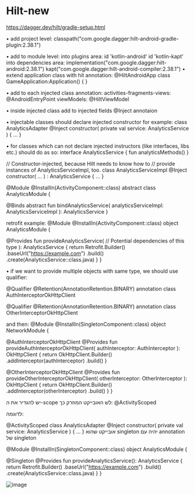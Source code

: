 # Hilt-new
https://dagger.dev/hilt/gradle-setup.html

•	add project level:
	classpath("com.google.dagger:hilt-android-gradle-plugin:2.38.1")

•	add to module level:
into plugins area:
    id 'kotlin-android'
    id 'kotlin-kapt'
into dependencies area:
		implementation("com.google.dagger:hilt-android:2.38.1")
		kapt("com.google.dagger:hilt-android-compiler:2.38.1")
•	extend application class with hit annotation:
@HiltAndroidApp
class GameApplication:Application() {
}


•	add to each injected class annotation:
	activities-fragments-views: @AndroidEntryPoint
    viewModels: @HiltViewModel

•	inside injected class add to injected fields @Inject annotaion

•	injectable classes should declare injected constructor
for example:
class AnalyticsAdapter @Inject constructor(
  private val service: AnalyticsService
) { ... }

•	for classes which can not declare injected instructors (like interfaces, libs etc.) should do as so:
interface AnalyticsService {
  fun analyticsMethods()
}

// Constructor-injected, because Hilt needs to know how to
// provide instances of AnalyticsServiceImpl, too.
class AnalyticsServiceImpl @Inject constructor(
  ...
) : AnalyticsService { ... }

@Module
@InstallIn(ActivityComponent::class)
abstract class AnalyticsModule {

  @Binds
  abstract fun bindAnalyticsService(
    analyticsServiceImpl: AnalyticsServiceImpl
  ): AnalyticsService
}

 retrofit example:
@Module
@InstallIn(ActivityComponent::class)
object AnalyticsModule {

  @Provides
  fun provideAnalyticsService(
    // Potential dependencies of this type
  ): AnalyticsService {
      return Retrofit.Builder()
               .baseUrl("https://example.com")
               .build()
               .create(AnalyticsService::class.java)
  }
}

•	if we want to provide multiple objects with same type, we should use qualifier:

@Qualifier
@Retention(AnnotationRetention.BINARY)
annotation class AuthInterceptorOkHttpClient

@Qualifier
@Retention(AnnotationRetention.BINARY)
annotation class OtherInterceptorOkHttpClient

and then:
@Module
@InstallIn(SingletonComponent::class)
object NetworkModule {

  @AuthInterceptorOkHttpClient
  @Provides
  fun provideAuthInterceptorOkHttpClient(
    authInterceptor: AuthInterceptor
  ): OkHttpClient {
      return OkHttpClient.Builder()
               .addInterceptor(authInterceptor)
               .build()
  }

  @OtherInterceptorOkHttpClient
  @Provides
  fun provideOtherInterceptorOkHttpClient(
    otherInterceptor: OtherInterceptor
  ): OkHttpClient {
      return OkHttpClient.Builder()
               .addInterceptor(otherInterceptor)
               .build()
  }
}


יש להגדיר את ה-scope  לש האובייקט המוזרק כך:
@ActivityScoped

לדוגמה:

@ActivityScoped
class AnalyticsAdapter @Inject constructor(
  private val service: AnalyticsService
) { ... }
אובייקט שהוא singleton יהיה עם annotation של singleton

@Module
@InstallIn(SingletonComponent::class)
object AnalyticsModule {

  @Singleton
  @Provides
  fun provideAnalyticsService(): AnalyticsService {
      return Retrofit.Builder()
               .baseUrl("https://example.com")
               .build()
               .create(AnalyticsService::class.java)
  }
}

![image](https://user-images.githubusercontent.com/55790024/153771693-52f00ace-2ba3-488d-8645-8b534289993a.png)
